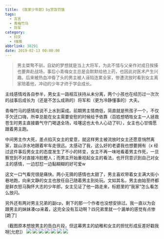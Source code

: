 ```yaml
---
title: 《我家少年郎》by赏饭罚饿
tags:
  - 古言
  - 青梅竹马
  - 将军
category:
  - 扫文
  - Ⅰ强推
abbrlink: 38291
date: 2019-02-13 00:00:00
---
```

<meta name="referrer" content="no-referrer" />

> 男主桀骜不驯，自幼的梦想就是当上大将军，为此不惜与父亲作对成日挨揍也要奔赴战场，事后小青梅女主总是会默默给他上药，也因此对医术产生兴趣。后来被热血冲昏了头的男主被人诬陷连累全家，惨遭流放时看到女主离家陪着他，冲动的少年才终于学会成长。

<!-- more -->

主线感情戏各自参半，男女主一路相互扶持从未分离，两个小孩也在经历过一次次的战事后成长为（还是不怎么成熟的）将军和（更为冷静懂事的）大夫。

青梅竹马的感情戏说不上水到渠成。前期男主情商低，简直就是熊孩子一个，不仅手欠还口嗨，所幸总能在女主需要安慰的时候给予依靠（百姓想牺牲女主一人拯救苍生时男主直接霸气守门喝退全场，哇噻这也太令人心动了叭），女主也心甘情愿跟着男主跑。

中间男主作大死，差点掐灭女主的爱意，就这样男主被流放时女主还愿意悄然离家，跋山涉水地跟着牢车走很远。太感动了我，这么好的老婆我也想要拥有（x
经过这件事后男女主的态度发生了不小的转变，女主不再一味地看着男主作死，一旦察觉到不对直接冷脸瞪人；而男主开始重视起女主的看法，也开窍意识到自己对女主的感情，一边怼怼一边黏糊糊的好可爱w

这文一口气看完很是痛快。两小无猜的感情也太甜了，男主喜欢带着女主满大街小巷地跑，向来文静的女主也放任自己随着男主到处玩。文如其名，男主由始至终都是鲜衣怒马胸怀大志的少年郎，女主见证了他一路走来，标题里的“我家”怎么看怎么放闪。

另外还有两对男主兄弟的副cp，剩下的那一个作者也没想安排过。我一直以为会跟男主的妹妹凑cp来着，这完全没有互动啊？四兄弟里就一个漏单的感觉有点惨[跪了]

（截图原本想放男主的告白片段，但这幕男主的幼稚和女主的担忧形成反差好戳我呀[允悲]）
![](https://wx4.sinaimg.cn/mw690/0069kFhhgy1g04eqj2fiqj30yi1pcqv5.jpg)
![](https://wx4.sinaimg.cn/mw690/0069kFhhgy1g04eql1948j30yi1pcqv5.jpg)
![](https://wx4.sinaimg.cn/mw690/0069kFhhgy1g04eqn9hw5j30yi1pcqv5.jpg)
![](https://wx4.sinaimg.cn/mw690/0069kFhhgy1g04eqp2mdhj30yi1pcqv5.jpg)
![](https://wx3.sinaimg.cn/mw690/0069kFhhgy1g04eqqwsc3j30yi1pcqv5.jpg)
![](https://wx1.sinaimg.cn/mw690/0069kFhhgy1g04eqgw7vtj30yi1pcqv5.jpg)
![](https://wx3.sinaimg.cn/mw690/0069kFhhgy1g04eqsrye8j30yi1pcqv5.jpg)